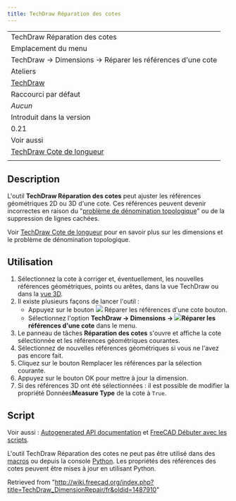 ```yaml
---
title: TechDraw Réparation des cotes
---
```

|  |
| --- |
| TechDraw Réparation des cotes |
| Emplacement du menu |
| TechDraw → Dimensions → Réparer les références d'une cote |
| Ateliers |
| [TechDraw](/TechDraw_Workbench/fr "TechDraw Workbench/fr") |
| Raccourci par défaut |
| *Aucun* |
| Introduit dans la version |
| 0.21 |
| Voir aussi |
| [TechDraw Cote de longueur](/TechDraw_LengthDimension/fr "TechDraw LengthDimension/fr") |
|  |

## Description

L'outil **TechDraw Réparation des cotes** peut ajuster les références géométriques 2D ou 3D d'une cote. Ces références peuvent devenir incorrectes en raison du "[problème de dénomination topologique](/Topological_naming_problem/fr "Topological naming problem/fr")" ou de la suppression de lignes cachées.

Voir [TechDraw Cote de longueur](/TechDraw_LengthDimension/fr#Limitations "TechDraw LengthDimension/fr") pour en savoir plus sur les dimensions et le problème de dénomination topologique.

## Utilisation

1. Sélectionnez la cote à corriger et, éventuellement, les nouvelles références géométriques, points ou arêtes, dans la vue TechDraw ou dans la [vue 3D](/3D_view/fr "3D view/fr").
2. Il existe plusieurs façons de lancer l'outil :
   * Appuyez sur le bouton ![](/images/TechDraw_DimensionRepair.svg) Réparer les références d'une cote bouton.
   * Sélectionnez l'option **TechDraw → Dimensions → ![](/images/TechDraw_DimensionRepair.svg)Réparer les références d'une cote** dans le menu.
3. Le panneau de tâches **Réparation des cotes** s'ouvre et affiche la cote sélectionnée et les références géométriques courantes.
4. Sélectionnez de nouvelles références géométriques si vous ne l'avez pas encore fait.
5. Cliquez sur le bouton Remplacer les références par la sélection courante.
6. Appuyez sur le bouton OK pour mettre à jour la dimension.
7. Si des références 3D ont été sélectionnées : il est possible de modifier la propriété Données**Measure Type** de la cote à `True`.

## Script

Voir aussi : [Autogenerated API documentation](https://freecad.github.io/SourceDoc/) et [FreeCAD Débuter avec les scripts](/FreeCAD_Scripting_Basics/fr "FreeCAD Scripting Basics/fr").

L'outil TechDraw Réparation des cotes ne peut pas être utilisé dans des [macros](/Macros/fr "Macros/fr") ou depuis la console [Python](/Python/fr "Python/fr"). Les propriétés des références des cotes peuvent être mises à jour en utilisant Python.

Retrieved from "<http://wiki.freecad.org/index.php?title=TechDraw_DimensionRepair/fr&oldid=1487910>"